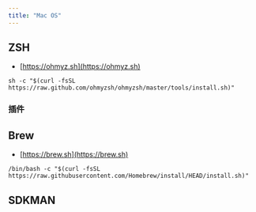 ```yaml
---
title: "Mac OS"
---
```


## ZSH
* [https://ohmyz.sh](https://ohmyz.sh)

```shell
sh -c "$(curl -fsSL https://raw.github.com/ohmyzsh/ohmyzsh/master/tools/install.sh)"
```

### 插件

## Brew

* [https://brew.sh](https://brew.sh)
  
```shell
/bin/bash -c "$(curl -fsSL https://raw.githubusercontent.com/Homebrew/install/HEAD/install.sh)"
```

## SDKMAN

```shell
```